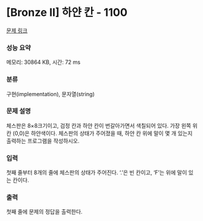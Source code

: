 # [Bronze II] 하얀 칸 - 1100 

[문제 링크](https://www.acmicpc.net/problem/1100) 

### 성능 요약

메모리: 30864 KB, 시간: 72 ms

### 분류

구현(implementation), 문자열(string)

### 문제 설명

<p>체스판은 8×8크기이고, 검정 칸과 하얀 칸이 번갈아가면서 색칠되어 있다. 가장 왼쪽 위칸 (0,0)은 하얀색이다. 체스판의 상태가 주어졌을 때, 하얀 칸 위에 말이 몇 개 있는지 출력하는 프로그램을 작성하시오.</p>

### 입력 

 <p>첫째 줄부터 8개의 줄에 체스판의 상태가 주어진다. ‘.’은 빈 칸이고, ‘F’는 위에 말이 있는 칸이다.</p>

### 출력 

 <p>첫째 줄에 문제의 정답을 출력한다.</p>

